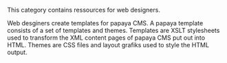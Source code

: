 
This category contains ressources for web designers.

Web desginers create templates for papaya CMS. A papaya template consists of a set of templates and themes. Templates are XSLT stylesheets used to transform the XML content pages of papaya CMS put out into HTML. Themes are CSS files and layout grafiks used to style the HTML output.
